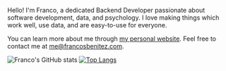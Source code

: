 Hello! I'm Franco, a dedicated Backend Developer passionate about software development, data, and psychology. I love making things which work well, use data, and are easy-to-use for everyone.

You can learn more about me through [my personal website](https://www.francosbenitez.com/). Feel free to contact me at [me@francosbenitez.com](mailto:me@francosbenitez.com).

![Franco's GitHub stats](https://github-readme-stats.vercel.app/api?username=francosbenitez)
[![Top Langs](https://github-readme-stats.vercel.app/api/top-langs/?username=francosbenitez&layout=compact&exclude_repo=v1&langs_count=6&hide=powershell,html)](https://github.com/anuraghazra/github-readme-stats)

